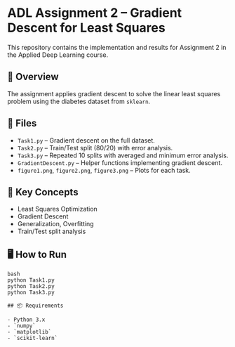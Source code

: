 # ADL Assignment 2 – Gradient Descent for Least Squares

This repository contains the implementation and results for Assignment 2 in the Applied Deep Learning course.

## 📄 Overview

The assignment applies gradient descent to solve the linear least squares problem using the diabetes dataset from `sklearn`.

## 📁 Files

- `Task1.py` – Gradient descent on the full dataset.
- `Task2.py` – Train/Test split (80/20) with error analysis.
- `Task3.py` – Repeated 10 splits with averaged and minimum error analysis.
- `GradientDescent.py` – Helper functions implementing gradient descent.
- `figure1.png`, `figure2.png`, `figure3.png` – Plots for each task.

## 🧠 Key Concepts

- Least Squares Optimization
- Gradient Descent
- Generalization, Overfitting
- Train/Test split analysis

## 🖥️ How to Run

```
bash
python Task1.py
python Task2.py
python Task3.py

## 📦 Requirements

- Python 3.x
- `numpy`
- `matplotlib`
- `scikit-learn`
